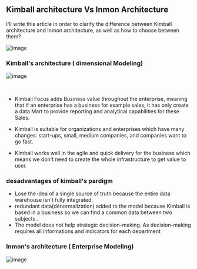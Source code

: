 ## Kimball architecture Vs Inmon Architecture

I'll  write this article in order to clarify the difference between Kimball architecture and Inmon architecture, as well as how to choose between them?


![image](https://user-images.githubusercontent.com/58523013/232320853-e3ff9ba1-0354-4e2c-9f5e-21cd1256a518.png)


### Kimball's architecture ( dimensional Modeling)

![image](https://user-images.githubusercontent.com/58523013/232321075-19afe81c-f5d2-4606-a304-3342d47370c6.png)

<br>

- Kimball Focus adds Business value throughout the enterprise, meaning that if an enterprise has a business for example sales, it has only create a data Mart to provide reporting and analytical capabilities for these Sales.

 - Kimball is suitable for organizations and enterprises which  have many changes: start-ups, small, medium companies, and companies want to go fast.
- Kimball works well in the agile and quick delivery for the business which means we don't need to create the whole infrastructure to get value  to user.

### desadvantages of kimball's pardigm

* Lose the idea of a single source of truth because the entire data warehouse isn't fully integrated.
* redundant data(dénormalization) added to the model because Kimball is based in a business so we can find a common data between two subjects .
* The model does not help strategic decision-making. As decision-making requires all informations and indicators for each department

### Inmon's architecture ( Enterprise Modeling)
![image](https://user-images.githubusercontent.com/58523013/232321542-e434e70d-4650-4616-b596-b703af0ecbbe.png)
